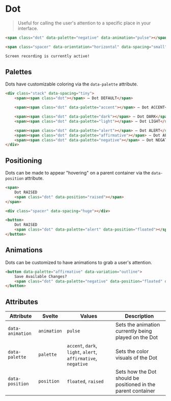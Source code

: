 # Dot

> Useful for calling the user's attention to a specific place in your interface.

```html render
<span class="dot" data-palette="negative" data-animation="pulse"></span>

<span class="spacer" data-orientation="horizontal" data-spacing="small"></span>

Screen recording is currently active!
```

## Palettes

Dots have customizable coloring via the `data-palette` attribute.

```html render
<div class="stack" data-spacing="tiny">
    <span><span class="dot"></span> — Dot DEFAULT</span>

    <span><span class="dot" data-palette="accent"></span> — Dot ACCENT</span>

    <span><span class="dot" data-palette="dark"></span> — Dot DARK</span>
    <span><span class="dot" data-palette="light"></span> — Dot LIGHT</span>

    <span><span class="dot" data-palette="alert"></span> — Dot ALERT</span>
    <span><span class="dot" data-palette="affirmative"></span> — Dot AFFIRMATIVE</span>
    <span><span class="dot" data-palette="negative"></span> — Dot NEGATIVE</span>
</div>
```

## Positioning

Dots can be made to appear "hovering" on a parent container via the `data-position` attribute.

```html render
<span>
    Dot RAISED
    <span class="dot" data-position="raised"></span>
</span>

<div class="spacer" data-spacing="huge"></div>

<button>
    Dot RAISED
    <span class="dot" data-palette="alert" data-position="floated"></span>
</button>
```

## Animations

Dots can be customized to have animations to grab a user's attention.

```html render
<button data-palette="affirmative" data-variation="outline">
    Save Available Changes?
    <span class="dot" data-palette="negative" data-position="floated" data-animation="pulse"></span>
</button>
```

## Attributes

| Attribute        | Svelte      | Values                                                        | Description                                                   |
| ---------------- | ----------- | ------------------------------------------------------------- | ------------------------------------------------------------- |
| `data-animation` | `animation` | `pulse`                                                       | Sets the animation currently being played on the Dot          |
| `data-palette`   | `palette`   | `accent`, `dark`, `light`, `alert`, `affirmative`, `negative` | Sets the color visuals of the Dot                             |
| `data-position`  | `position`  | `floated`, `raised`                                           | Sets how the Dot should be positioned in the parent container |
